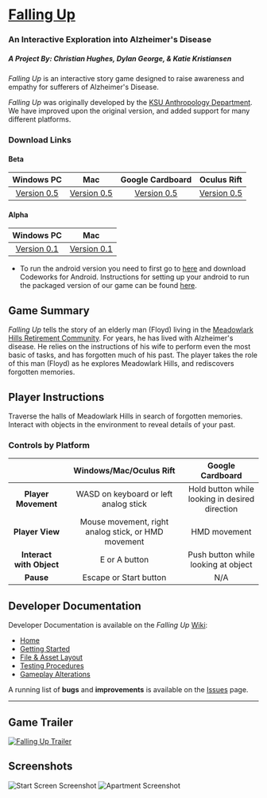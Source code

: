 # [Falling Up](https://fallingupgame.github.io/FallingUp/)
### An Interactive Exploration into Alzheimer's Disease
##### A Project By: Christian Hughes, Dylan George, & Katie Kristiansen

_Falling Up_ is an interactive story game designed to raise awareness and empathy for sufferers of Alzheimer's Disease.

_Falling Up_ was originally developed by the [KSU Anthropology Department](https://www.k-state.edu/sasw/anth/). We have improved upon the original version, and added support for many different platforms.

### Download Links

#### Beta

|                         Windows PC                         |                             Mac                            |                      Google Cardboard                      |                         Oculus Rift                        |
|:----------------------------------------------------------:|:----------------------------------------------------------:|:----------------------------------------------------------:|:----------------------------------------------------------:|
| [Version 0.5](https://www.youtube.com/watch?v=dQw4w9WgXcQ) | [Version 0.5](https://www.youtube.com/watch?v=dQw4w9WgXcQ) | [Version 0.5](https://www.youtube.com/watch?v=dQw4w9WgXcQ) | [Version 0.5](https://www.youtube.com/watch?v=dQw4w9WgXcQ) |

#### Alpha

|                         Windows PC                         |                             Mac                            |
|:----------------------------------------------------------:|:----------------------------------------------------------:|
| [Version 0.1](http://people.cs.ksu.edu/~cjhughes255/Builds/FallingUp0.zip) | [Version 0.1](http://people.cs.ksu.edu/~cjhughes255/Builds/FallingUp0Mac.zip) |

* To run the android version you need to first go to [here](https://developer.nvidia.com/codeworks-android) and download Codeworks for Android. Instructions for setting up your android to run the packaged version of our game can be found [here](https://docs.unrealengine.com/latest/INT/Platforms/Android/GettingStarted/1/).

## Game Summary
_Falling Up_ tells the story of an elderly man (Floyd) living in the [Meadowlark Hills Retirement Community](http://www.meadowlark.org). For years, he has lived with Alzheimer's disease. He relies on the instructions of his wife to perform even the most basic of tasks, and has forgotten much of his past. The player takes the role of this man (Floyd) as he explores Meadowlark Hills, and rediscovers forgotten memories.

## Player Instructions
Traverse the halls of Meadowlark Hills in search of forgotten memories. Interact with objects in the environment to reveal details of your past.

### Controls by Platform

|                          |                Windows/Mac/Oculus Rift               |                Google Cardboard                |
|:------------------------:|:----------------------------------------------------:|:----------------------------------------------:|
| **Player Movement**      |         WASD on keyboard or left analog stick        | Hold button while looking in desired direction |
| **Player View**          | Mouse movement, right analog stick, or HMD movement  |                  HMD movement                  |
| **Interact with Object** |                     E or A button                    |       Push button while looking at object      |
| **Pause**                |                Escape or Start button                |                       N/A                      |

## Developer Documentation

Developer Documentation is available on the _Falling Up_ [Wiki](https://github.com/FallingUpGame/FallingUp/wiki):

* [Home][home]
* [Getting Started][getting]
* [File & Asset Layout][file]
* [Testing Procedures][test]
* [Gameplay Alterations][gameplay]

A running list of **bugs** and **improvements** is available on the [Issues](https://github.com/FallingUpGame/FallingUp/issues) page.

[home]: https://github.com/FallingUpGame/FallingUp/wiki
[getting]: https://github.com/FallingUpGame/FallingUp/wiki/Getting-Started
[file]: https://github.com/FallingUpGame/FallingUp/wiki/File-&-Asset-Layout
[test]: https://github.com/FallingUpGame/FallingUp/wiki/Testing-Procedures
[gameplay]: https://github.com/FallingUpGame/FallingUp/wiki/Gameplay-Alterations

---

## Game Trailer
[![Falling Up Trailer](http://i.imgur.com/7dVxzRE.png)](https://www.youtube.com/watch?v=BFuluIy-5QY) 

## Screenshots
![Start Screen Screenshot](http://i.imgur.com/L7FRiQd.png)
![Apartment Screenshot](http://i.imgur.com/J77QWGn.png)
